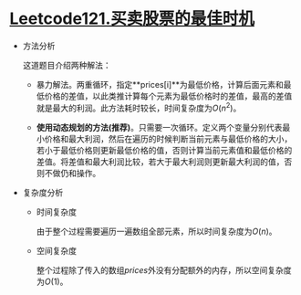 # [Leetcode121.买卖股票的最佳时机](<https://leetcode-cn.com/problems/best-time-to-buy-and-sell-stock/>)

- 方法分析

  这道题目介绍两种解法：

  - 暴力解法。两重循环，指定**prices[i]**为最低价格，计算后面元素和最低价格的差值，以此类推计算每个元素为最低价格时的差值，最高的差值就是最大的利润。此方法耗时较长，时间复杂度为$O(n^2)$。

  - **使用动态规划的方法(推荐)**。只需要一次循环。定义两个变量分别代表最小价格和最大利润，然后在遍历的时候判断当前元素与最低价格的大小，若小于最低价格则更新最低价格的值，否则计算当前元素值和最低价格的差值。将差值和最大利润比较，若大于最大利润则更新最大利润的值，否则不做仍和操作。

- 复杂度分析

  - 时间复杂度

    由于整个过程需要遍历一遍数组全部元素，所以时间复杂度为$O(n)$。

  - 空间复杂度

    整个过程除了传入的数组$prices$外没有分配额外的内存，所以空间复杂度为$O(1)​$。
